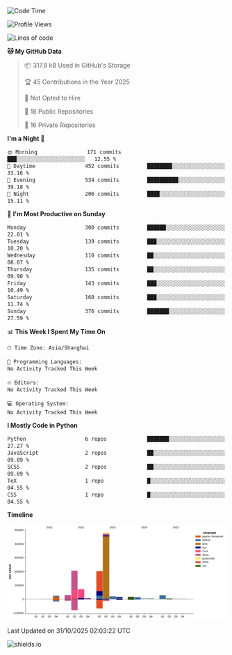 <!--START_SECTION:waka-->
![Code Time](http://img.shields.io/badge/Code%20Time-439%20hrs%2017%20mins-blue)

![Profile Views](http://img.shields.io/badge/Profile%20Views-0-blue)

![Lines of code](https://img.shields.io/badge/From%20Hello%20World%20I%27ve%20Written-1.1%20million%20lines%20of%20code-blue)

**🐱 My GitHub Data** 

> 📦 317.8 kB Used in GitHub's Storage 
 > 
> 🏆 45 Contributions in the Year 2025
 > 
> 🚫 Not Opted to Hire
 > 
> 📜 18 Public Repositories 
 > 
> 🔑 16 Private Repositories 
 > 
**I'm a Night 🦉** 

```text
🌞 Morning                171 commits         ███░░░░░░░░░░░░░░░░░░░░░░   12.55 % 
🌆 Daytime                452 commits         ████████░░░░░░░░░░░░░░░░░   33.16 % 
🌃 Evening                534 commits         ██████████░░░░░░░░░░░░░░░   39.18 % 
🌙 Night                  206 commits         ████░░░░░░░░░░░░░░░░░░░░░   15.11 % 
```
📅 **I'm Most Productive on Sunday** 

```text
Monday                   300 commits         ██████░░░░░░░░░░░░░░░░░░░   22.01 % 
Tuesday                  139 commits         ███░░░░░░░░░░░░░░░░░░░░░░   10.20 % 
Wednesday                110 commits         ██░░░░░░░░░░░░░░░░░░░░░░░   08.07 % 
Thursday                 135 commits         ██░░░░░░░░░░░░░░░░░░░░░░░   09.90 % 
Friday                   143 commits         ███░░░░░░░░░░░░░░░░░░░░░░   10.49 % 
Saturday                 160 commits         ███░░░░░░░░░░░░░░░░░░░░░░   11.74 % 
Sunday                   376 commits         ███████░░░░░░░░░░░░░░░░░░   27.59 % 
```


📊 **This Week I Spent My Time On** 

```text
🕑︎ Time Zone: Asia/Shanghai

💬 Programming Languages: 
No Activity Tracked This Week

🔥 Editors: 
No Activity Tracked This Week

💻 Operating System: 
No Activity Tracked This Week
```

**I Mostly Code in Python** 

```text
Python                   6 repos             ███████░░░░░░░░░░░░░░░░░░   27.27 % 
JavaScript               2 repos             ██░░░░░░░░░░░░░░░░░░░░░░░   09.09 % 
SCSS                     2 repos             ██░░░░░░░░░░░░░░░░░░░░░░░   09.09 % 
TeX                      1 repo              █░░░░░░░░░░░░░░░░░░░░░░░░   04.55 % 
CSS                      1 repo              █░░░░░░░░░░░░░░░░░░░░░░░░   04.55 % 
```



**Timeline**

![Lines of Code chart](https://raw.githubusercontent.com/kopp4/kopp4/main/assets/bar_graph.png)


 Last Updated on 31/10/2025 02:03:22 UTC
<!--END_SECTION:waka-->
![shields.io](https://img.shields.io/github/commit-activity/w/kopp4/kopp4?color=g&label=abusing%20bot&style=flat-square)
